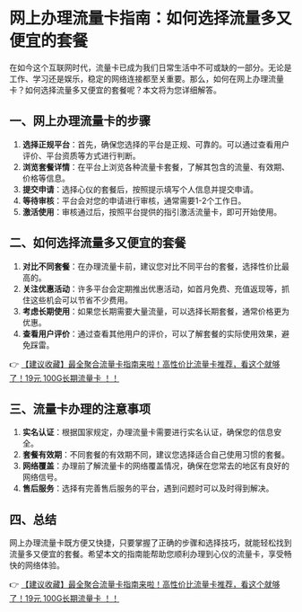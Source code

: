 # 网上办理流量卡指南：如何选择流量多又便宜的套餐

在如今这个互联网时代，流量卡已成为我们日常生活中不可或缺的一部分。无论是工作、学习还是娱乐，稳定的网络连接都至关重要。那么，如何在网上办理流量卡？如何选择流量多又便宜的套餐呢？本文将为您详细解答。

## 一、网上办理流量卡的步骤

1. **选择正规平台**：首先，确保您选择的平台是正规、可靠的。可以通过查看用户评价、平台资质等方式进行判断。
2. **浏览套餐详情**：在平台上浏览各种流量卡套餐，了解其包含的流量、有效期、价格等信息。
3. **提交申请**：选择心仪的套餐后，按照提示填写个人信息并提交申请。
4. **等待审核**：平台会对您的申请进行审核，通常需要1-2个工作日。
5. **激活使用**：审核通过后，按照平台提供的指引激活流量卡，即可开始使用。

## 二、如何选择流量多又便宜的套餐

1. **对比不同套餐**：在办理流量卡前，建议您对比不同平台的套餐，选择性价比最高的。
2. **关注优惠活动**：许多平台会定期推出优惠活动，如首月免费、充值返现等，抓住这些机会可以节省不少费用。
3. **考虑长期使用**：如果您长期需要大量流量，可以选择长期套餐，通常价格更为优惠。
4. **查看用户评价**：通过查看其他用户的评价，可以了解套餐的实际使用效果，避免踩雷。

👉 [【建议收藏】最全聚合流量卡指南来啦！高性价比流量卡推荐，看这个就够了！19元 100G长期流量卡 ！！](https://bit.ly/Liuliangka)

## 三、流量卡办理的注意事项

1. **实名认证**：根据国家规定，办理流量卡需要进行实名认证，确保您的信息安全。
2. **套餐有效期**：不同套餐的有效期不同，建议您选择适合自己使用习惯的套餐。
3. **网络覆盖**：办理前了解流量卡的网络覆盖情况，确保在您常去的地区有良好的网络信号。
4. **售后服务**：选择有完善售后服务的平台，遇到问题时可以及时得到解决。

## 四、总结

网上办理流量卡既方便又快捷，只要掌握了正确的步骤和选择技巧，就能轻松找到流量多又便宜的套餐。希望本文的指南能帮助您顺利办理到心仪的流量卡，享受畅快的网络体验。

👉 [【建议收藏】最全聚合流量卡指南来啦！高性价比流量卡推荐，看这个就够了！19元 100G长期流量卡 ！！](https://bit.ly/Liuliangka)
